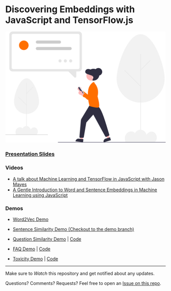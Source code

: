 # Discovering Embeddings with JavaScript and TensorFlow.js

![](img/undraw_Modern_life_re_8pdp.svg)

### [Presentation Slides](https://kostasx.github.io/Discover-Embeddings-with-TensorFlow.js/)

### Videos

- [A talk about Machine Learning and TensorFlow in JavaScript with Jason Mayes](https://youtu.be/e9VP1cTJC7I)
- [A Gentle Introduction to Word and Sentence Embeddings in Machine Learning using JavaScript](https://youtu.be/PA6VcPIcb8w)

### Demos

- [Word2Vec Demo](https://kostasx.github.io/Word2Vec-in-JavaScript/)

- [Sentence Similarity Demo (Checkout to the demo branch)](https://github.com/kostasx/Discover-Embeddings-with-TensorFlow.js/tree/demo)

- [Question Similarity Demo](https://kostasx.github.io/Discover-Embeddings-with-TensorFlow.js/tfjs-use-questions.html) | [Code](https://github.com/kostasx/Discover-Embeddings-with-TensorFlow.js/blob/main/tfjs-use-questions.html)

- [FAQ Demo](https://kostasx.github.io/Discover-Embeddings-with-TensorFlow.js/tfjs-embeddings.html) | [Code](https://github.com/kostasx/Discover-Embeddings-with-TensorFlow.js/blob/main/tfjs-embeddings.html)

- [Toxicity Demo](https://kostasx.github.io/Discover-Embeddings-with-TensorFlow.js/tfjs-toxicity.html) | [Code](https://github.com/kostasx/Discover-Embeddings-with-TensorFlow.js/blob/main/tfjs-toxicity.html)

---

Make sure to *Watch* this repository and get notified about any updates.

Questions? Comments? Requests? Feel free to open an [Issue on this repo](https://github.com/kostasx/Discover-Embeddings-with-TensorFlow.js/issues).
